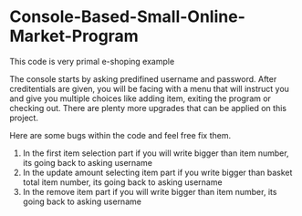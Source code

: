 # Console-Based-Small-Online-Market-Program

This code is very primal e-shoping example

The console starts by asking predifined username and password. After creditentials are given, you will be facing with a menu that will instruct you and give you multiple choices like adding item, exiting the program or checking out. There are plenty more upgrades that can be applied on this project.



Here are some bugs within the code and feel free fix them.

1. In the first item selection part if you will write bigger than item number, its going back to asking username
2. In the update amount selecting item part if you write bigger than basket total item number, its going back to asking username
3. In the remove item part if you will write bigger than item number, its going back to asking username
